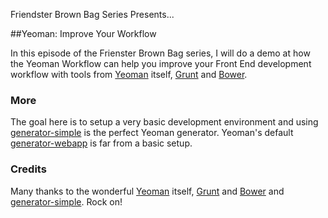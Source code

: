 Friendster Brown Bag Series Presents...

##Yeoman: Improve Your Workflow

In this episode of the Frienster Brown Bag series, I will do a demo at how the Yeoman Workflow can help you improve your Front End development workflow with tools from [Yeoman](http://yeoman.io) itself, [Grunt](http://gruntjs.com) and [Bower](http://bower.io).

### More

The goal here is to setup a very basic development environment and using [generator-simple](https://github.com/robdodson/generator-simple) is the perfect Yeoman generator. Yeoman's default [generator-webapp](https://github.com/yeoman/generator-webapp) is far from a basic setup.

### Credits

Many thanks to the wonderful [Yeoman](http://yeoman.io) itself, [Grunt](http://gruntjs.com) and [Bower](http://bower.io) and [generator-simple](http://github.com/robdodson/generator-simple). Rock on!
